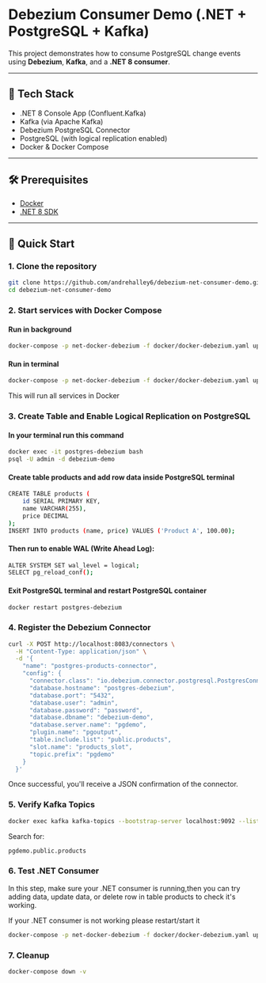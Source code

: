 # Debezium Consumer Demo (.NET + PostgreSQL + Kafka)

This project demonstrates how to consume PostgreSQL change events using **Debezium**, **Kafka**, and a **.NET 8 consumer**.

---

## 🧱 Tech Stack

- .NET 8 Console App (Confluent.Kafka)
- Kafka (via Apache Kafka)
- Debezium PostgreSQL Connector
- PostgreSQL (with logical replication enabled)
- Docker & Docker Compose

---

## 🛠️ Prerequisites

- [Docker](https://www.docker.com/)
- [.NET 8 SDK](https://dotnet.microsoft.com/en-us/download)

---

## 🚀 Quick Start

### 1. Clone the repository

```bash
git clone https://github.com/andrehalley6/debezium-net-consumer-demo.git
cd debezium-net-consumer-demo
```

### 2. Start services with Docker Compose

#### Run in background

```bash
docker-compose -p net-docker-debezium -f docker/docker-debezium.yaml up -d
```

#### Run in terminal

```bash
docker-compose -p net-docker-debezium -f docker/docker-debezium.yaml up --build
```

This will run all services in Docker

### 3. Create Table and Enable Logical Replication on PostgreSQL

#### In your terminal run this command

```bash
docker exec -it postgres-debezium bash
psql -U admin -d debezium-demo
```

#### Create table products and add row data inside PostgreSQL terminal

```bash
CREATE TABLE products (
    id SERIAL PRIMARY KEY,
    name VARCHAR(255),
    price DECIMAL
);
INSERT INTO products (name, price) VALUES ('Product A', 100.00);
```

#### Then run to enable WAL (Write Ahead Log):

```bash
ALTER SYSTEM SET wal_level = logical;
SELECT pg_reload_conf();
```

#### Exit PostgreSQL terminal and restart PostgreSQL container
```bash
docker restart postgres-debezium
```

### 4. Register the Debezium Connector

```bash
curl -X POST http://localhost:8083/connectors \
  -H "Content-Type: application/json" \
  -d '{
    "name": "postgres-products-connector",
    "config": {
      "connector.class": "io.debezium.connector.postgresql.PostgresConnector",
      "database.hostname": "postgres-debezium",
      "database.port": "5432",
      "database.user": "admin",
      "database.password": "password",
      "database.dbname": "debezium-demo",
      "database.server.name": "pgdemo",
      "plugin.name": "pgoutput",
      "table.include.list": "public.products",
      "slot.name": "products_slot",
      "topic.prefix": "pgdemo"
    }
  }'
```

Once successful, you'll receive a JSON confirmation of the connector.

### 5. Verify Kafka Topics

```bash
docker exec kafka kafka-topics --bootstrap-server localhost:9092 --list
```

Search for:
```bash
pgdemo.public.products
```

### 6. Test .NET Consumer

In this step, make sure your .NET consumer is running,then you can try adding data, update data, or delete row in table products to check it's working.

If your .NET consumer is not working please restart/start it

```bash
docker-compose -p net-docker-debezium -f docker/docker-debezium.yaml up -d consumer
```

### 7. Cleanup

```bash
docker-compose down -v
```